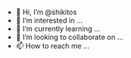 - 👋 Hi, I’m @shikitos
- 👀 I’m interested in ...
- 🌱 I’m currently learning ...
- 💞️ I’m looking to collaborate on ...
- 📫 How to reach me ...

<!---
shikitos/shikitos is a ✨ special ✨ repository because its `README.md` (this file) appears on your GitHub profile.
You can click the Preview link to take a look at your changes.
--->

